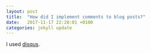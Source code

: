 ```yaml
---
layout: post
title:  "How did I implement comments to blog posts?"
date:   2017-11-17 22:28:01 +0100
categories: jekyll update
---
```


I used [disqus](https://disqus.com/).
